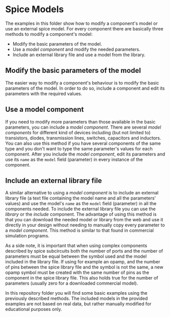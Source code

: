 Spice Models
============

The examples in this folder show how to modify a component's model or use an external spice model. For every component there are basically three methods to modify a component's model:

  * Modify the basic parameters of the model.
  * Use a _model component_ and modify the needed parameters.
  * Include an external library file and use a model from the library.

## Modify the basic parameters of the model
The easier way to modify a component's behaviour is to modify the basic parameters of the model. In order to do so, include a component and edit its parameters with the required values.

## Use a model component
If you need to modify more parameters than those available in the basic parameters, you can include a _model component_. There are several _model components_ for different kind of devices including (but not limited to) transistors, diodes, transmission lines, switches, capacitors and inductors. You can also use this method if you have several components of the same type and you don't want to type the same parameter's values for each component. After you include the _model component_, edit its parameters and use its `name` as the `model` field (parameter) in every instance of the component.

## Include an external library file
A similar alternative to using a _model component_ is to include an external library file (a text file containing the model name and all the parameters' values) and use the model's `name` as the `model` field (parameter) in all the components needed. To include the external library file you can use the _library_ or the _include_ component. The advantage of using this method is that you can download the needed model or library from the web and use it directly in your design without needing to manually copy every parameter to a _model component_. This method is similar to that found in commercial simulation programs.

As a side note, it is important that when using complex components described by spice subcircuits both the number of ports and the number of parameters must be equal between the symbol used and the model included in the library file. If using for example an opamp, and the number of pins between the spice library file and the symbol is not the same, a new opamp symbol must be created with the same number of pins as the component in the spice library file. This also holds true for the number of parameters (usually zero for a downloaded commercial model).

In this repository folder you will find some basic examples using the previously described methods. The included models in the provided examples are not based on real data, but rather manually modified for educational purposes only.